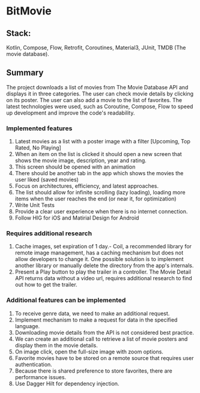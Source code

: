 # BitMovie

## Stack:

Kotlin, Compose, Flow, Retrofit, Coroutines, Material3, JUnit, TMDB (The movie database).

## Summary

The project downloads a list of movies from The Movie Database API and displays it in three
categories. The user can check movie details by clicking on its poster. The user can also add a
movie to the list of favorites. The latest technologies were used, such as Coroutine, Compose, Flow
to speed up development and improve the code's readability.

### Implemented features

1. Latest movies as a list with a poster image with a filter [Upcoming, Top Rated, No Playing]
2. When an item on the list is clicked it should open a new screen that shows the movie image,
   description, year and rating.
3. This screen should be opened with an animation
4. There should be another tab in the app which shows the movies the user liked (saved movies)
5. Focus on architectures, efficiency, and latest approaches.
6. The list should allow for infinite scrolling (lazy loading), loading more items when the user
   reaches the end (or near it, for optimization)
7. Write Unit Tests
8. Provide a clear user experience when there is no internet connection.
9. Follow HIG for iOS and Matirial Design for Android

### Requires additional research

1. Cache images, set expiration of 1 day.- Coil, a recommended library for remote image management,
   has a caching mechanism but does not allow developers to change it. One possible solution is to
   implement another library or manually delete the directory from the app's internals.
2. Present a Play button to play the trailer in a controller. The Movie Detail API returns data
   without a video url, requires additional research to find out how to get the trailer.

### Additional features can be implemented

1. To receive genre data, we need to make an additional request.
2. Implement mechanism to make a request for data in the specified language.
3. Downloading movie details from the API is not considered best practice.
4. We can create an additional call to retrieve a list of movie posters and display them in the
   movie details.
5. On image click, open the full-size image with zoom options.
6. Favorite movies have to be stored on a remote source that requires user authentication.
7. Because there is shared preference to store favorites, there are performance issues.
8. Use Dagger Hilt for dependency injection.
